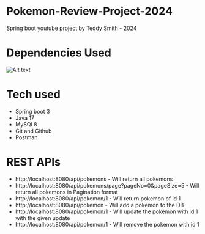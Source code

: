 # Pokemon-Review-Project-2024
Spring boot youtube project by Teddy Smith - 2024

# Dependencies Used
![Alt text](<Screenshot 2024-01-26 at 8.05.43 PM.png>)

# Tech used
- Spring boot 3
- Java 17
- MySQl 8
- Git and Github
- Postman

# REST APIs
- http://localhost:8080/api/pokemons - Will return all pokemons
- http://localhost:8080/api/pokemons/page?pageNo=0&pageSize=5 - Will return all pokemons in Pagination format
- http://localhost:8080/api/pokemon/1 - Will return pokemon of id 1
- http://localhost:8080/api/pokemon - Will add a pokemon to the DB
- http://localhost:8080/api/pokemon/1 - Will update the pokemon with id 1 with the given update
- http://localhost:8080/api/pokemon/1 - Will remove the pokemon with id 1